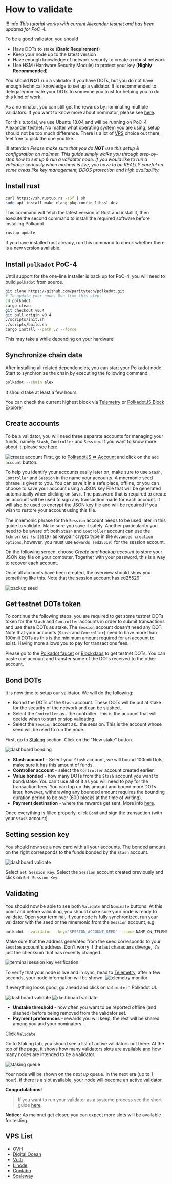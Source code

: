 # How to validate

!!! info
    _This tutorial works with current Alexander testnet and has been updated for PoC-4._

To be a good validator, you should

- Have DOTs to stake (**Basic Requirement**)
- Keep your node up to the latest version
- Have enough knowledge of network security to create a robust network
- Use HSM (Hardware Security Module) to protect your key (**Highly Recommended**)

You should **NOT** run a validator if you have DOTs, but you do not have enough technical knowledge to set up a validator. It is recommended to delegate/nominate your DOTs to someone you trust for helping you to do this kind of work. 

As a nominator, you can still get the rewards by nominating multiple validators. If you want to know more about nominator, please see [here](../nominator.md).

For this tutorial, we use Ubuntu 18.04 and will be running on PoC-4 Alexander testnet. No matter what operating system you are using, setup should not be too much difference. There is a lot of [VPS](#vps-list) choice out there, feel free to pick the one you like.
 
!!! attention
    _Please make sure that you do **NOT** use this setup & configuration on mainnet. This guide simply walks you through step-by-step how to set up & run a validator node. If you would like to run a validator seriously when mainnet is live, you have to be REALLY careful on some areas like key management, DDOS protection and high availability._

## Install rust

```bash
curl https://sh.rustup.rs -sSf | sh
sudo apt install make clang pkg-config libssl-dev
```
This command will fetch the latest version of Rust and install it, then execute the second command to install the required software before installing Polkadot.

```bash
rustup update
```
If you have installed rust already, run this command to check whether there is a new version available.

## Install `polkadot` PoC-4

Until support for the one-line installer is back up for PoC-4, you will need to build `polkadot` from source.

```bash
git clone https://github.com/paritytech/polkadot.git
# To update your node. Run from this step.
cd polkadot
cargo clean
git checkout v0.4
git pull origin v0.4
./scripts/init.sh
./scripts/build.sh
cargo install --path ./ --force
```

This may take a while depending on your hardware!

## Synchronize chain data

After installing all related dependencies, you can start your Polkadot node. Start to synchronize the chain by executing the following command:

```bash
polkadot --chain alex
```

It should take at least a few hours.

You can check the current highest block via [Telemetry](https://telemetry.polkadot.io/#/Alexander) or [PolkadotJS Block Explorer](https://polkadot.js.org/apps/#/explorer)
 
## Create accounts

To be a validator, you will need three separate accounts for managing your funds, namely `Stash`, `Controller` and `Session`. If you want to know more about it, please see [here](../../learn/staking.md#accounts).

![create account](../../../img/validator/polkadot-dashboard-create-account.jpg)
First, go to [PolkadotJS => Account](https://polkadot.js.org/apps/#/accounts) and click on the `add account` button.

To help you identify your accounts easily later on, make sure to use `Stash`, `Controller` and `Session` in the name your accounts. A mnemonic seed phrase is given to you. You can save it in a safe place, offline, or you can choose to save your account using a JSON key File that will be generated automatically when clicking on `Save`. The password that is required to create an account will be used to sign any transaction made for each account. It will also be used to encrypt the JSON key file and will be required if you wish to restore your account using this file.

The mnemonic phrase for the `Session` account needs to be used later in this guide to validate. Make sure you save it safely.
Another particularity you need to be aware of: both `Stash` and `Controller` account can use the `Schnorrkel (sr25519)` as keypair crypto type in the `Advanced creation options`, however, you must use `Edwards (ed25519)` for the session account.

On the following screen, choose *Create and backup account* to store your JSON key file on your computer. Together with your password, this is a way to recover each account.

Once all accounts have been created, the overview should show you something like this. Note that the session account has ed25529`

![backup seed](../../../img/validator/polkadot-overview.jpg)

## Get testnet DOTs token

To continue the following steps, you are required to get some testnet DOTs token for the `Stash` and `Controller` accounts in order to submit transactions and use these DOTs as stake. The `Session` account doesn't need any DOT. Note that your accounts (`Stash` and `Controller`) need to have more than 100mili DOTs as this is the minimum amount required for an account to exist. Having more allows you to pay for transactions fees.

Please go to the [Polkadot faucet](https://faucet.polkadot.network/) or [Blockxlabs](https://faucets.blockxlabs.com/polkadot) to get testnet DOTs. You can paste one account and transfer some of the DOTs received to the other account.

## Bond DOTs

It is now time to setup our validator. We will do the following:
- Bound the DOTs of the `Stash` account. These DOTs will be put at stake for the security of the network and can be slashed.
- Select the `Controller` as.. the controller. This is the account that will decide when to start or stop validating.
- Select the `Session` account as.. the session. This is the account whose seed will be used to run the node.

First, go to [Staking](https://polkadot.js.org/apps/#/staking/actions) section. Click on the "New stake" button.

![dashboard bonding](../../../img/validator/polkadot-dashboard-bonding.jpg)


- **Stash account** - Select your `Stash` account, we will bound 100mili Dots, make sure it has this amount of funds.
- **Controller account** - select the `Controller` account created earlier.
- **Value bonded** - how many DOTs from the `Stash` account you want to bond/stake. You can't use all of it as you will need to pay for the transaction fees. You can top up this amount and bound more DOTs later, however, withdrawing any bounded amount requires the bounding duration period to be over (600 blocks at the time of writing).
- **Payment destination** - where the rewards get sent. More info [here](../../learn/staking.md#reward-distribution).

Once everything is filled properly, click `Bond` and sign the transaction (with your `Stash` account)

## Setting session key

You should now see a new card with all your accounts. The bonded amount on the right corresponds to the funds bonded by the `Stash` account.

![dashboard validate](../../../img/validator/polkadot-dashboard-set-session-key.jpg)

Select `Set Session Key`. Select the `Session` account created previously and click on `Set Session Key`.

## Validating

You should now be able to see both `Validate` and `Nominate` buttons.
At this point and before validating, you should make sure your node is ready to validate. Open your terminal, if your node is fully synchronized, run your validator with the seed or the mnemonic from the `Session` account, e.g: 
```bash
polkadot --validator --key="SESSION_ACCOUNT_SEED" --name NAME_ON_TELEMETRY
```

Make sure that the address generated from the seed corresponds to your `Session` account's address. Don't worry if the last characters diverge, it's just the checksum that has recently changed.

![terminal session key verification](../../../img/validator/polkadot-node-seed.jpg)

To verify that your node is live and in sync, head to [Telemetry](https://telemetry.polkadot.io/#/Alexander), after a few seconds, your node information will be shown.
![telemetry monitor](../../../img/validator/telemetry_monitor.jpg)

If everything looks good, go ahead and click on `Validate` in Polkadot UI.

![dashboard validate](../../../img/validator/polkadot-dashboard-validate.jpg)
![dashboard validate](../../../img/validator/polkadot-dashboard-validate-modal.jpg)

- **Unstake threshold** - how often you want to be reported offline (and slashed) before being removed from the validator set.
- **Payment preferences** - rewards you will keep, the rest will be shared among you and your nominators.

Click `Validate`

Go to Staking tab, you should see a list of active validators out there. At the top of the page, it shows how many validators slots are available and how many nodes are intended to be a validator.

![staking queue](../../../img/validator/polkadot-dashboard-staking-queue.jpg)

Your node will be shown on the *next up* queue. In the next era (up to 1 hour), if there is a slot available, your node will become an active validator. 

**Congratulations!**

> If you want to run your validator as a systemd process see the short guide [here](./how-to-systemd.md).

**Notice:** As mainnet get closer, you can expect more slots will be available for testing.

## VPS List

* [OVH](https://www.ovh.com.au/)
* [Digital Ocean](https://www.digitalocean.com/)
* [Vultr](https://www.vultr.com/)
* [Linode](https://www.linode.com/)
* [Contabo](https://contabo.com/)
* [Scaleway](https://www.scaleway.com/)
